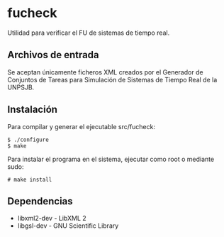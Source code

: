 fucheck
=======

Utilidad para verificar el FU de sistemas de tiempo real.

Archivos de entrada
-------------------
Se aceptan únicamente ficheros XML creados por el Generador de Conjuntos de Tareas para Simulación de Sistemas de Tiempo
Real de la UNPSJB.

Instalación
-----------
Para compilar y generar el ejecutable src/fucheck:

    $ ./configure
    $ make

Para instalar el programa en el sistema, ejecutar como root o mediante sudo:

    # make install

Dependencias
------------
+ libxml2-dev - LibXML 2
+ libgsl-dev - GNU Scientific Library
